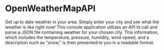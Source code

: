 # OpenWeatherMapAPI
Get up to date weather in your area. Simply enter your city and see what the weather is like right now! This console application utilizes an API to call and parse a JSON file containing weather for your chosen city. This information, which includes the temperature, pressure, humidity, wind-speed, and a description such as "snow," is then presented to you in a readable format.
